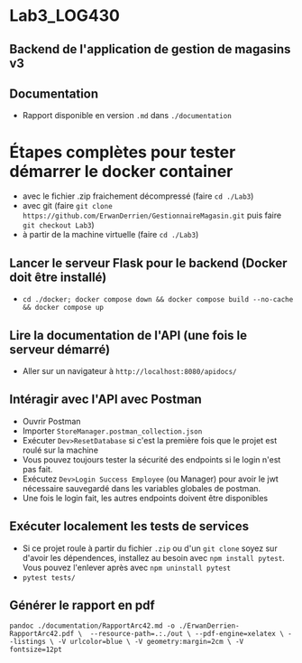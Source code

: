 # Lab3_LOG430

## Backend de l'application de gestion de magasins v3

## Documentation
- Rapport disponible en version `.md` dans `./documentation`

# Étapes complètes pour tester démarrer le docker container
- avec le fichier .zip fraichement décompressé (faire `cd ./Lab3`)
- avec git (faire `git clone https://github.com/ErwanDerrien/GestionnaireMagasin.git` puis faire `git checkout Lab3`)
- à partir de la machine virtuelle (faire `cd ./Lab3`) 

## Lancer le serveur Flask pour le backend (Docker doit être installé)
- `cd ./docker; docker compose down && docker compose build --no-cache && docker compose up`

## Lire la documentation de l'API (une fois le serveur démarré)
- Aller sur un navigateur à `http://localhost:8080/apidocs/`

## Intéragir avec l'API avec Postman
- Ouvrir Postman
- Importer `StoreManager.postman_collection.json`
- Exécuter `Dev>ResetDatabase` si c'est la première fois que le projet est roulé sur la machine
- Vous pouvez toujours tester la sécurité des endpoints si le login n'est pas fait.
- Exécutez `Dev>Login Success Employee` (ou Manager) pour avoir le jwt nécessaire sauvegardé dans les variables globales de postman.
- Une fois le login fait, les autres endpoints doivent être disponibles

## Exécuter localement les tests de services
- Si ce projet roule à partir du fichier `.zip` ou d'un `git clone` soyez sur d'avoir les dépendences, installez au besoin avec `npm install pytest`. Vous pouvez l'enlever après avec `npm uninstall pytest`
- `pytest tests/`

## Générer le rapport en pdf
`pandoc ./documentation/RapportArc42.md -o ./ErwanDerrien-RapportArc42.pdf \ 
--resource-path=.:./out \
--pdf-engine=xelatex \
--listings \
-V urlcolor=blue \
-V geometry:margin=2cm \
-V fontsize=12pt`
